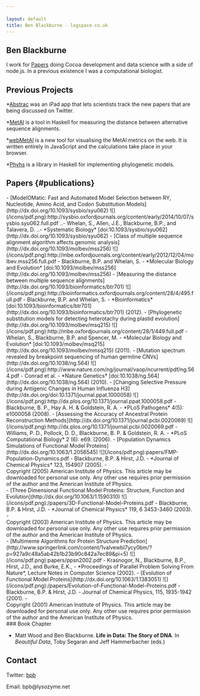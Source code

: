 ```yaml
---

layout: default
title: Ben Blackburne - logspace.co.uk
---
```


Ben Blackburne
--------------

I work for [Papers](http://papersapp.com/) doing Cocoa development and
data science with a side of node.js. In a previous existence I was a
computational biologist.

Previous Projects
-----------------

*[Abstrac](http://www.abstrac.net/*) was an iPad app that lets scientists track the new papers that are being discussed on Twitter.

*[MetAl](http://kumiho.smith.man.ac.uk/whelan/software/metal/*) is a tool in Haskell for measuring the distance between alternative sequence alignments.

*[webMetAl](http://webmetal.org/*) is a new tool for visualising the MetAl metrics on the web. It is written entirely in JavaScript and the calculations take place in your browser.

*[Phyhs](https://github.com/benb/EvoHaskell/*) is a library in Haskell for implementing phylogenetic models.

Papers {#publications}
------

<div class="papers">
-   [ModelOMatic: Fast and Automated Model Selection between RY, Nucleotide, Amino Acid, and Codon Substitution Models](http://dx.doi.org/10.1093/sysbio/syu062) ![](/icons/pdf.png):http://sysbio.oxfordjournals.org/content/early/2014/10/07/sysbio.syu062.full.pdf
..-   Whelan, S., Allen, J.E., Blackburne, B.P., and Talavera, D.
..-   *Systematic Biology* [doi:10.1093/sysbio/syu062](http://dx.doi.org/10.1093/sysbio/syu062)
-   [Class of multiple sequence alignment algorithm affects genomic
    analysis](http://dx.doi.org/10.1093/molbev/mss256)
    ![](/icons/pdf.png):http://mbe.oxfordjournals.org/content/early/2012/12/04/molbev.mss256.full.pdf
    -   Blackburne, B.P. and Whelan, S.
    -   *Molecular Biology and Evolution*
        [doi:10.1093/molbev/mss256](http://dx.doi.org/10.1093/molbev/mss256)
-   [Measuring the distance between multiple sequence
    alignments](http://dx.doi.org/10.1093/bioinformatics/btr701)
    ![](/icons/pdf.png):http://bioinformatics.oxfordjournals.org/content/28/4/495.full.pdf
    -   Blackburne, B.P. and Whelan, S.
    -   *Bioinformatics*
        [doi:10.1093/bioinformatics/btr701](http://dx.doi.org/10.1093/bioinformatics/btr701) (2012).
-   [Phylogenetic substitution models for detecting heterotachy during
    plastid evolution](http://dx.doi.org/10.1093/molbev/msq215)
    ![](/icons/pdf.png):http://mbe.oxfordjournals.org/content/28/1/449.full.pdf
    -   Whelan, S., Blackburne, B.P. and Spencer, M.
    -   *Molecular Biology and Evolution*
        [doi:10.1093/molbev/msq215](http://dx.doi.org/10.1093/molbev/nmsq215) (2011).
-   [Mutation spectrum revealed by breakpoint sequencing of human
    germline CNVs](http://dx.doi.org/10.1038/ng.564)
    ![](/icons/pdf.png):http://www.nature.com/ng/journal/vaop/ncurrent/pdf/ng.564.pdf
    -   Conrad et al.
    -   *Nature Genetics*
        [doi:10.1038/ng.564](http://dx.doi.org/10.1038/ng.564) (2010).
-   [Changing Selective Pressure during Antigenic Changes in Human
    Influenza H3](http://dx.doi.org/doi:10.1371/journal.ppat.1000058)
    ![](/icons/pdf.png):http://dx.plos.org/10.1371/journal.ppat.1000058.pdf
    -   Blackburne, B. P., Hay A. H. & Goldstein, R. A.
    -   *PLoS Pathogens* 4(5): e1000058 (2008).
-   [Assessing the Accuracy of Ancestral Protein Reconstruction
    Methods](http://dx.doi.org/10.1371/journal.pcbi.0020069)
    ![](/icons/pdf.png):http://dx.plos.org/10.1371/journal.pcbi.0020069.pdf
    -   Williams, P. D., Pollock, D. D., Blackburne, B. P. &
        Goldstein, R. A.
    -   *PLoS Computational Biology* 2 (6): e69. (2006).
-   [Population Dynamics Simulations of Functional Model
    Proteins](http://dx.doi.org/10.1063/1.2056545)
    ![](/icons/pdf.png):papers/FMP-Population-Dynamics.pdf
    -   Blackburne, B.P. & Hirst, J.D.
    -   *Journal of Chemical Physics* 123, 154907 (2005).
    -   <div class="copy">Copyright (2005) American Institute
        of Physics. This article may be downloaded for personal
        use only. Any other use requires prior permission of the author
        and the American Institute of Physics.</div>
-   [Three Dimensional Functional Model Proteins: Structure, Function
    and Evolution](http://dx.doi.org/10.1063/1.1590310)
    ![](/icons/pdf.png):/papers/3D-Functional-Model-Proteins.pdf
    -   Blackburne, B.P. & Hirst, J.D.
    -   *Journal of Chemical Physics* 119, 6 3453-3460 (2003).
    -   <div class="copy">Copyright (2003) American Institute
        of Physics. This article may be downloaded for personal
        use only. Any other use requires prior permission of the author
        and the American Institute of Physics.</div>
-   [Multimeme Algorithms for Protein Structure
    Prediction](http://www.springerlink.com/content/1valvewbl7ycy0bm/?p=927a9c48a5ab42b1b23b90c842a7ec89&pi=5)
    ![](/icons/pdf.png):papers/ppsn2002.pdf
    -   Krasnogor, N., Blackburne, B.P., Hirst, J.D., and Burke, E.K.,
    -   *Proceedings of Parallel Problem Solving From Nature*, Lecture
        Notes in Computer Science (2002).
-   [Evolution of Functional Model
    Proteins](http://dx.doi.org/10.1063/1.1383051)
    ![](/icons/pdf.png):/papers/Evolution-of-Functional-Model-Proteins.pdf
    -   Blackburne, B.P. & Hirst, J.D.
    -   Journal of Chemical Physics, 115, 1935-1942 (2001).
    -   <div class="copy">Copyright (2001) American Institute
        of Physics. This article may be downloaded for personal
        use only. Any other use requires prior permission of the author
        and the American Institute of Physics.</div>

</div>
### Book Chapter

-   Matt Wood and Ben Blackburne. **Life in Data: The Story of DNA**. In
    *Beautiful Data*, Toby Segaran and Jeff Hammerbacher (eds.)

Contact
-------

Twitter: [bpb](http://twitter.com/bpb)

Email: bpb@<span style="display:none;">null</span>lysozyme.net
